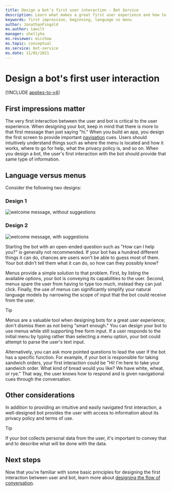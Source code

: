```yaml
---
title: Design a bot's first user interaction - Bot Service
description: Learn what makes a great first user experience and how to design your bots for success.  
keywords: first impression, beginning, language vs menu 
author: JonathanFingold
ms.author: iawilt
manager: shellyha
ms.reviewer: micchow
ms.topic: conceptual
ms.service: bot-service
ms.date: 11/01/2021
---
```


# Design a bot's first user interaction

[!INCLUDE [applies-to-v4](includes/applies-to-v4-current.md)]

## First impressions matter

The very first interaction between the user and bot is critical to the user experience. When designing your bot, keep in mind that there is more to that first message than just saying "hi." When you build an app, you design the first screen to provide important [navigation](bot-service-design-navigation.md) cues. Users should intuitively understand things such as where the menu is located and how it works, where to go for help, what the privacy policy is, and so on. When you design a bot, the user's first interaction with the bot should provide that same type of information.

## Language versus menus

Consider the following two designs:

### Design 1

![welcome message, without suggestions](./media/bot-service-design-first-interaction/hello1.png)

### Design 2

![welcome message, with suggestions](./media/bot-service-design-first-interaction/hello2.png)

Starting the bot with an open-ended question such as "How can I help you?" is generally not recommended. If your bot has a hundred different things it can do, chances are users won't be able to guess most of them. Your bot didn't tell them what it can do, so how can they possibly know?

Menus provide a simple solution to that problem. First, by listing the available options, your bot is conveying its capabilities to the user. Second, menus spare the user from having to type too much, instead they can just click. Finally, the use of menus can significantly simplify your natural language models by narrowing the scope of input that the bot could receive from the user.

> [!TIP]
> Menus are a valuable tool when designing bots for a great user experience; don't dismiss them as not being "smart enough."
> You can design your bot to use menus while still supporting free form input.
> If a user responds to the initial menu by typing rather than selecting a menu option, your bot could attempt to parse the user's text input.

Alternatively, you can ask more pointed questions to lead the user if the bot has a specific function. For example, if your bot is responsible for taking sandwich orders, your first interaction could be "Hi! I'm here to take your sandwich order. What kind of bread would you like? We have white, wheat, or rye." That way, the user knows how to respond and is given navigational cues through the conversation.

## Other considerations

In addition to providing an intuitive and easily navigated first interaction,
a well-designed bot provides the user with access to information about its privacy policy and terms of use.

> [!TIP]
> If your bot collects personal data from the user, it's important to convey that and to describe what will be done with the data.

## Next steps

Now that you're familiar with some basic principles for designing the first interaction between user and bot,
learn more about [designing the flow of conversation](bot-service-design-conversation-flow.md).
